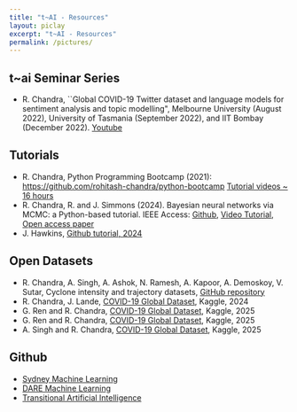 ```yaml
---
title: "t~AI - Resources"
layout: piclay
excerpt: "t~AI - Resources"
permalink: /pictures/
---
```


## t~ai Seminar Series 
 
* R. Chandra, ``Global COVID-19 Twitter dataset and language models for sentiment analysis and topic modelling", Melbourne University (August 2022),  University of Tasmania (September 2022), and IIT Bombay (December 2022). [Youtube]()

## Tutorials
* R. Chandra, Python Programming Bootcamp (2021): https://github.com/rohitash-chandra/python-bootcamp  [Tutorial videos ~ 16 hours](https://www.youtube.com/channel/UCE2LfEGUhHdZIM1gfQqXthw)
* R. Chandra, R. and J. Simmons (2024). Bayesian neural networks via MCMC: a Python-based tutorial. IEEE Access: [Github](https://github.com/sydney-machine-learning/Bayesianneuralnetworks-MCMC-tutorial), [Video Tutorial](https://www.youtube.com/watch?v=L-GjYvW23BE&feature=youtu.be), [Open access paper](https://ieeexplore.ieee.org/abstract/document/10530647)
* J. Hawkins, [Github tutorial, 2024]()

## Open Datasets
* R. Chandra, A. Singh, A. Ashok, N. Ramesh, A. Kapoor, A. Demoskoy, V. Sutar, Cyclone intensity and trajectory datasets, [GitHub repository](https://github.com/sydney-machine-learning/cyclonedatasets)
* R. Chandra, J. Lande, [COVID-19 Global Dataset](), Kaggle, 2024
* G. Ren and R. Chandra, [COVID-19 Global Dataset](), Kaggle, 2025
* G. Ren and R. Chandra, [COVID-19 Global Dataset](), Kaggle, 2025
* A. Singh and R. Chandra, [COVID-19 Global Dataset](), Kaggle, 2025
  
  
## Github
* [Sydney Machine Learning](https://github.com/sydney-machine-learning)
* [DARE Machine Learning]()
* [Transitional Artificial Intelligence](https://github.com/transitional-ai)

 
